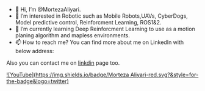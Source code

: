 - 👋 Hi, I’m @MortezaAliyari.
- 👀 I’m interested in Robotic such as Mobile Robots,UAVs, CyberDogs, Model predictive control, Reinforcment Learning, ROS1&2. 
- 🌱 I’m currently learning  Deep Reinforcment Learning to use as a motion planing algorithm and mapless environments.
- 📫 How to reach me? You can find more about me on LinkedIn with below address:

Also you can contact me on [linkdin](www.linkedin.com/in/morteza-aliyari-1609a1107) page too.

[![YouTube](https://img.shields.io/badge/Morteza Aliyari-red.svg?&style=for-the-badge&logo=twitter)](https://www.youtube.com/channel/UCyRBig4xgAdaRdIz14Xymrg)

